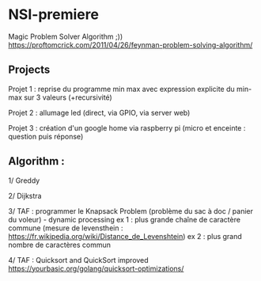 # NSI-premiere

Magic Problem Solver Algorithm ;))
https://proftomcrick.com/2011/04/26/feynman-problem-solving-algorithm/

Projects
--------------------------------------------------------------

Projet 1 : reprise du programme min max avec expression explicite du min-max sur 3 valeurs (+recursivité)

Projet 2 : allumage led (direct, via GPIO, via server web)

Projet 3 : création d'un google home via raspberry pi (micro et enceinte : question puis réponse)


Algorithm :
---------------------------------------------------------------

1/ Greddy

2/ Dijkstra

3/ TAF : programmer le Knapsack Problem (problème du sac à doc / panier du voleur) - dynamic processing
ex 1 : plus grande chaîne de caractère commune (mesure de levensthein : https://fr.wikipedia.org/wiki/Distance_de_Levenshtein)
ex 2 : plus grand nombre de caractères commun

4/ TAF : Quicksort and QuickSort improved
https://yourbasic.org/golang/quicksort-optimizations/
